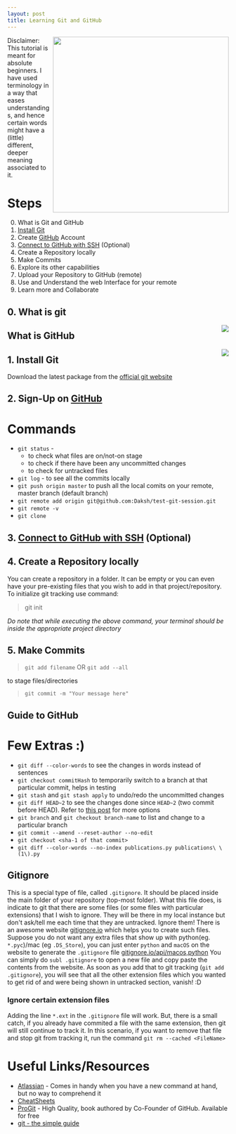 ```yaml
---
layout: post
title: Learning Git and GitHub
---
```


<img align="right" src="{{ site.baseurl }}/images/git/git_github.png" width="400"/>

Disclaimer: This tutorial is meant for absolute beginners. I have used terminology in a way that eases understandings, and hence certain words might have a (little) different, deeper meaning associated to it.

# Steps
0. What is Git and GitHub
1. [Install Git](https://git-scm.com/)
2. Create [GitHub](https://github.com/) Account
3. [Connect to GitHub with SSH](https://help.github.com/articles/connecting-to-github-with-ssh/) (Optional)
4. Create a Repository locally
5. Make Commits 
6. Explore its other capabilities
7. Upload your Repository to GitHub (remote)
8. Use and Understand the web Interface for your remote
9. Learn more and Collaborate

## 0. What is git
<img align="right" src="{{ site.baseurl }}/images/git/what-is-git.png"/>

## What is GitHub
<img align="right" src="{{ site.baseurl }}/images/git/what-is-GitHub.png"/>

## 1. Install Git
Download the latest package from the [official git website](https://git-scm.com/)

## 2. Sign-Up on [GitHub](https://github.com/)

# Commands

* `git status` - 
	* to check what files are on/not-on stage 
	* to check if there have been any uncommitted changes
	* to check for untracked files
* `git log` - to see all the commits locally 
* `git push origin master` to push all the local comits on your remote, master branch (default branch)
* `git remote add origin git@github.com:Daksh/test-git-session.git`
* `git remote -v`
* `git clone`

## 3. [Connect to GitHub with SSH](https://help.github.com/articles/connecting-to-github-with-ssh/) (Optional)

## 4. Create a Repository locally
You can create a repository in a folder. It can be empty or you can even have your pre-existing files that you wish to add in that project/repository. To initialize git tracking use command:
> git init 

*Do note that while executing the above command, your terminal should be inside the appropriate project directory*

## 5. Make Commits
> `git add filename` OR `git add --all`

to stage files/directories

> `git commit -m "Your message here"`

## Guide to GitHub

# Few Extras :)
* `git diff --color-words` to see the changes in words instead of sentences
* `git checkout commitHash` to temporarily switch to a branch at that particular commit, helps in testing
* `git stash` and `git stash apply` to undo/redo the uncommitted changes
* `git diff HEAD~2` to see the changes done since `HEAD~2` (two commit before HEAD). Refer to [this post](https://stackoverflow.com/a/9903611/2806163) for more options
* `git branch` and `git checkout branch-name` to list and change to a particular branch
* `git commit --amend --reset-author --no-edit`
* `git checkout <sha-1 of that commit>`
* `git diff --color-words --no-index publications.py publications\ \(1\).py`

## Gitignore
This is a special type of file, called `.gitignore`. It should be placed inside the main folder of your repository (top-most folder). What this file does, is indicate to git that there are some files (or some files with particular extensions) that I wish to ignore. They will be there in my local instance but don't ask/tell me each time that they are untracked. Ignore them!
There is an awesome website [gitignore.io](https://www.gitignore.io/) which helps you to create such files. Suppose you do not want any extra files that show up with python(eg. `*.pyc`)/mac (eg `.DS_Store`), you can just enter `python` and `macOS` on the website to generate the `.gitignore` file [gitignore.io/api/macos,python](https://www.gitignore.io/api/macos,python)
You can simply do `subl .gitignore` to open a new file and copy paste the contents from the website. As soon as you add that to git tracking (`git add .gitignore`), you will see that all the other extension files which you wanted to get rid of and were being shown in untracked section, vanish! :D

### Ignore certain extension files
Adding the line `*.ext` in the `.gitignore` file will work. But, there is a small catch, if you already have commited a file with the same extension, then git will still continue to track it. In this scenario, if you want to remove that file and stop git from tracking it, run the command `git rm --cached <FileName>`

# Useful Links/Resources
* [Atlassian](https://www.atlassian.com/git) - Comes in handy when you have a new command at hand, but no way to comprehend it
* [CheatSheets](https://epir.at/2017/08/26/gsoc-2017-vlc-for-macos-interface-redesign/)
* [ProGit](https://git-scm.com/book/en/v2) - High Quality, book authored by Co-Founder of GitHub. Available for free
* [git - the simple guide](http://rogerdudler.github.io/git-guide/)